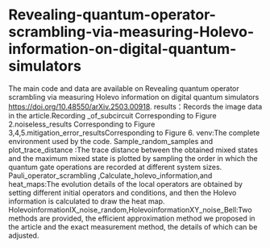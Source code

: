 # Revealing-quantum-operator-scrambling-via-measuring-Holevo-information-on-digital-quantum-simulators
The main code and data are available on Revealing quantum operator scrambling via measuring Holevo information on digital quantum simulators https://doi.org/10.48550/arXiv.2503.00918.
results：Records the image data in the article.Recording _of_subcircuit Corresponding to Figure 2.noiseless_results Corresponding to Figure 3,4,5.mitigation_error_resultsCorresponding to Figure 6.
venv:The complete environment used by the code.
Sample_random_samples and plot_trace_distance :The trace distance between the obtained mixed states and the maximum mixed state is plotted by sampling the order in which the quantum gate operations are recorded at different system sizes.
Pauli_operator_scrambling ,Calculate_holevo_information,and heat_maps:The evolution details of the local operators are obtained by setting different initial operators and conditions, and then the Holevo information is calculated to draw the heat map.
HolevoinformationIX_noise_random,HolevoinformationXY_noise_Bell:Two methods are provided, the efficient approximation method we proposed in the article and the exact measurement method, the details of which can be adjusted.
